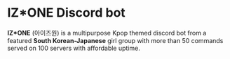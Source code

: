 # IZ*ONE Discord bot


**IZ*ONE** (아이즈원) is a multipurpose Kpop themed discord bot from a featured **South Korean-Japanese** girl group with more than 50 commands served on 100 servers with affordable uptime.

